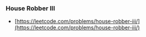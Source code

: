### House Robber III
- [https://leetcode.com/problems/house-robber-iii/](https://leetcode.com/problems/house-robber-iii/)
